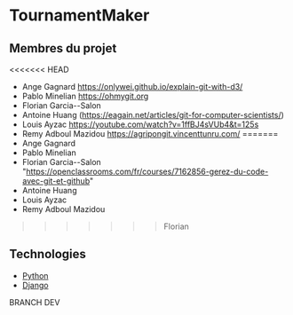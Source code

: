 # TournamentMaker

## Membres du projet 

<<<<<<< HEAD
- Ange Gagnard https://onlywei.github.io/explain-git-with-d3/
- Pablo Minelian https://ohmygit.org
- Florian Garcia--Salon
- Antoine Huang (https://eagain.net/articles/git-for-computer-scientists/)
- Louis Ayzac https://youtube.com/watch?v=1ffBJ4sVUb4&t=125s
- Remy Adboul Mazidou https://agripongit.vincenttunru.com/
=======
- Ange Gagnard
- Pablo Minelian
- Florian Garcia--Salon "https://openclassrooms.com/fr/courses/7162856-gerez-du-code-avec-git-et-github"
- Antoine Huang
- Louis Ayzac   
- Remy Adboul Mazidou
>>>>>>> Florian

## Technologies 

- [Python](https://docs.python.org)
- [Django](http://django.org)

BRANCH DEV 
